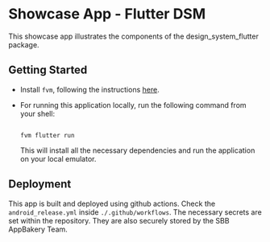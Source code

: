 # Showcase App - Flutter DSM

This showcase app illustrates the components of the design_system_flutter package.

## Getting Started

* Install `fvm`, following the instructions [here](https://fvm.app/docs/getting_started/installation).
* For running this application locally, run the following command from your shell:

    ```shell

    fvm flutter run

    ```
    This will install all the necessary dependencies and run the application on your local emulator.

## Deployment

This app is built and deployed using github actions. Check the `android_release.yml` inside `./.github/workflows`. The necessary secrets are set within the repository. They are also securely stored by the SBB AppBakery Team.